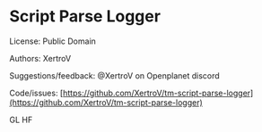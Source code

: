# Script Parse Logger

License: Public Domain

Authors: XertroV

Suggestions/feedback: @XertroV on Openplanet discord

Code/issues: [https://github.com/XertroV/tm-script-parse-logger](https://github.com/XertroV/tm-script-parse-logger)

GL HF

